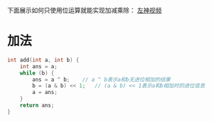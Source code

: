 下面展示如何只使用位运算就能实现加减乘除：
[左神视频](https://www.bilibili.com/video/BV1up4y1g7d8/?p=1&vd_source=a9ee82b2045abbbc7362e3575b7181fb)

# 加法
```C++
int add(int a, int b) {
    int ans = a;
    while (b) {
        ans = a ^ b;    // a ^ b表示a和b无进位相加的结果
        b = (a & b) << 1;   // (a & b) << 1表示a和b相加时的进位信息
        a = ans;
    }
    return ans;
}
```
